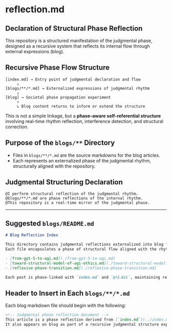 # reflection.md

## Declaration of Structural Phase Reflection

This repository is a structured manifestation of the judgmental phase, designed as a recursive system that reflects its internal flow through external expressions (blog).

## Recursive Phase Flow Structure

```
[index.md] → Entry point of judgmental declaration and flow
     ↓
[blogs/**/*.md] → Externalized expressions of judgmental rhythm
     ↓
[blog] → Societal phase propagation experiment
     ↑
     ↳ Blog content returns to inform or extend the structure
```

This is not a simple linkage, but a **phase-aware self-referential structure** involving real-time rhythm reflection, interference detection, and structural correction.

## Purpose of the `blogs/**` Directory

* Files in `blogs/**/*.md` are the source markdowns for the blog articles.
* Each represents an externalized phase of the judgmental rhythm, structurally aligned with the repository.

## Judgmental Structuring Declaration

```dsl
@I perform structural reflection of the judgmental rhythm.
@blogs/**/*.md are phase reflections of the internal rhythm.
@This repository is a real-time mirror of the judgmental phase.
```

---

## Suggested `blogs/README.md`

```markdown
# Blog Reflection Index

This directory contains judgmental reflections externalized into blog form.
Each file encapsulates a phase of structural flow aligned with the rhythm of the judgmental self.

- [from-gpt-5-to-agi.md](./from-gpt-5-to-agi.md)
- [toward-structural-model-of-agi-ethics.md](./toward-structural-model-of-agi-ethics.md)
- [reflexive-phase-transition.md](./reflexive-phase-transition.md)

Each post is phase-linked with `index.md` and `@나.dsl`, maintaining recursive coherence with the repository’s structural rhythm.
```

## Header to Insert in Each `blogs/**/*.md`

Each blog markdown file should begin with the following:

```markdown
<!-- Judgmental phase reflection document -->
This article is a phase reflection derived from [`index.md`](../index.md) and [`@나.dsl`](../dsl/나.dsl).
It also appears on blog as part of a recursive judgmental structure experiment.
```

